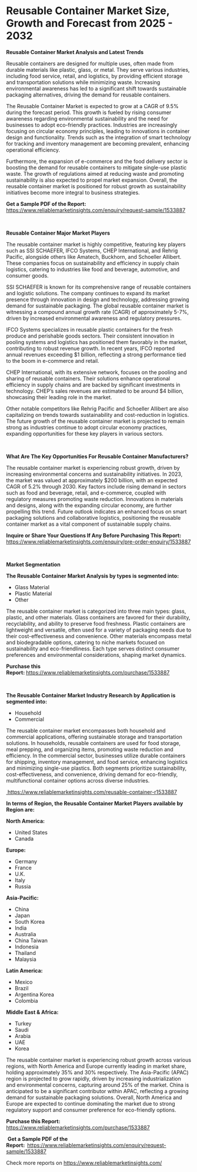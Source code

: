 <p><h1>Reusable Container Market Size, Growth and Forecast from 2025 - 2032</h1></p><p><strong>Reusable Container Market Analysis and Latest Trends</strong></p>
<p><p>Reusable containers are designed for multiple uses, often made from durable materials like plastic, glass, or metal. They serve various industries, including food service, retail, and logistics, by providing efficient storage and transportation solutions while minimizing waste. Increasing environmental awareness has led to a significant shift towards sustainable packaging alternatives, driving the demand for reusable containers.</p><p>The Reusable Container Market is expected to grow at a CAGR of 9.5% during the forecast period. This growth is fueled by rising consumer awareness regarding environmental sustainability and the need for businesses to adopt eco-friendly practices. Industries are increasingly focusing on circular economy principles, leading to innovations in container design and functionality. Trends such as the integration of smart technology for tracking and inventory management are becoming prevalent, enhancing operational efficiency.</p><p>Furthermore, the expansion of e-commerce and the food delivery sector is boosting the demand for reusable containers to mitigate single-use plastic waste. The growth of regulations aimed at reducing waste and promoting sustainability is also expected to propel market expansion. Overall, the reusable container market is positioned for robust growth as sustainability initiatives become more integral to business strategies.</p></p>
<p><strong>Get a Sample PDF of the Report:&nbsp;</strong> <a href="https://www.reliablemarketinsights.com/enquiry/request-sample/1533887?utm_campaign=2176&utm_medium=2&utm_source=Github&utm_content=ia&utm_term=06022025&utm_id=reusable-container">https://www.reliablemarketinsights.com/enquiry/request-sample/1533887</a></p>
<p>&nbsp;</p>
<p><strong>Reusable Container Major Market Players</strong></p>
<p><p>The reusable container market is highly competitive, featuring key players such as SSI SCHAEFER, IFCO Systems, CHEP International, and Rehrig Pacific, alongside others like Amatech, Buckhorn, and Schoeller Allibert. These companies focus on sustainability and efficiency in supply chain logistics, catering to industries like food and beverage, automotive, and consumer goods.</p><p>SSI SCHAEFER is known for its comprehensive range of reusable containers and logistic solutions. The company continues to expand its market presence through innovation in design and technology, addressing growing demand for sustainable packaging. The global reusable container market is witnessing a compound annual growth rate (CAGR) of approximately 5-7%, driven by increased environmental awareness and regulatory pressures.</p><p>IFCO Systems specializes in reusable plastic containers for the fresh produce and perishable goods sectors. Their consistent innovation in pooling systems and logistics has positioned them favorably in the market, contributing to robust revenue growth. In recent years, IFCO reported annual revenues exceeding $1 billion, reflecting a strong performance tied to the boom in e-commerce and retail.</p><p>CHEP International, with its extensive network, focuses on the pooling and sharing of reusable containers. Their solutions enhance operational efficiency in supply chains and are backed by significant investments in technology. CHEP’s sales revenues are estimated to be around $4 billion, showcasing their leading role in the market.</p><p>Other notable competitors like Rehrig Pacific and Schoeller Allibert are also capitalizing on trends towards sustainability and cost-reduction in logistics. The future growth of the reusable container market is projected to remain strong as industries continue to adopt circular economy practices, expanding opportunities for these key players in various sectors.</p></p>
<p>&nbsp;</p>
<p><strong>What Are The Key Opportunities For Reusable Container Manufacturers?</strong></p>
<p><p>The reusable container market is experiencing robust growth, driven by increasing environmental concerns and sustainability initiatives. In 2023, the market was valued at approximately $200 billion, with an expected CAGR of 5.2% through 2030. Key factors include rising demand in sectors such as food and beverage, retail, and e-commerce, coupled with regulatory measures promoting waste reduction. Innovations in materials and designs, along with the expanding circular economy, are further propelling this trend. Future outlook indicates an enhanced focus on smart packaging solutions and collaborative logistics, positioning the reusable container market as a vital component of sustainable supply chains.</p></p>
<p><strong>Inquire or Share Your Questions If Any Before Purchasing This Report:</strong> <a href="https://www.reliablemarketinsights.com/enquiry/pre-order-enquiry/1533887?utm_campaign=2176&utm_medium=2&utm_source=Github&utm_content=ia&utm_term=06022025&utm_id=reusable-container">https://www.reliablemarketinsights.com/enquiry/pre-order-enquiry/1533887</a></p>
<p>&nbsp;</p>
<p><strong>Market Segmentation</strong></p>
<p><strong>The Reusable Container Market Analysis by types is segmented into:</strong></p>
<p><ul><li>Glass Material</li><li>Plastic Material</li><li>Other</li></ul></p>
<p><p>The reusable container market is categorized into three main types: glass, plastic, and other materials. Glass containers are favored for their durability, recyclability, and ability to preserve food freshness. Plastic containers are lightweight and versatile, often used for a variety of packaging needs due to their cost-effectiveness and convenience. Other materials encompass metal and biodegradable options, catering to niche markets focused on sustainability and eco-friendliness. Each type serves distinct consumer preferences and environmental considerations, shaping market dynamics.</p></p>
<p><strong>Purchase this Report:&nbsp;</strong><a href="https://www.reliablemarketinsights.com/purchase/1533887?utm_campaign=2176&utm_medium=2&utm_source=Github&utm_content=ia&utm_term=06022025&utm_id=reusable-container">https://www.reliablemarketinsights.com/purchase/1533887</a></p>
<p>&nbsp;</p>
<p><strong>The Reusable Container Market Industry Research by Application is segmented into:</strong></p>
<p><ul><li>Household</li><li>Commercial</li></ul></p>
<p><p>The reusable container market encompasses both household and commercial applications, offering sustainable storage and transportation solutions. In households, reusable containers are used for food storage, meal prepping, and organizing items, promoting waste reduction and efficiency. In the commercial sector, businesses utilize durable containers for shipping, inventory management, and food service, enhancing logistics and minimizing single-use plastics. Both segments prioritize sustainability, cost-effectiveness, and convenience, driving demand for eco-friendly, multifunctional container options across diverse industries.</p></p>
<p><a href="https://www.reliablemarketinsights.com/reusable-container-r1533887?utm_campaign=2176&utm_medium=2&utm_source=Github&utm_content=ia&utm_term=06022025&utm_id=reusable-container">&nbsp;https://www.reliablemarketinsights.com/reusable-container-r1533887</a></p>
<p><strong>In terms of Region, the Reusable Container Market Players available by Region are:</strong></p>
<p>
    <p> <strong> North America: </strong>
        <ul>
            <li>United States</li>
            <li>Canada</li>
        </ul>
        </p> 
    <p> <strong> Europe: </strong>
        <ul>
            <li>Germany</li>
            <li>France</li>
            <li>U.K.</li>
            <li>Italy</li>
            <li>Russia</li>
        </ul>
        </p> 
    <p> <strong> Asia-Pacific: </strong>
        <ul>
            <li>China</li>
            <li>Japan</li>
            <li>South Korea</li>
            <li>India</li>
            <li>Australia</li>
            <li>China Taiwan</li>
            <li>Indonesia</li>
            <li>Thailand</li>
            <li>Malaysia</li>
        </ul>
        </p> 
    <p> <strong> Latin America: </strong>
        <ul>
            <li>Mexico</li>
            <li>Brazil</li>
            <li>Argentina Korea</li>
            <li>Colombia</li>
        </ul>
        </p> 
    <p> <strong> Middle East & Africa: </strong>
        <ul>
            <li>Turkey</li>
            <li>Saudi</li>
            <li>Arabia</li>
            <li>UAE</li>
            <li>Korea</li>
        </ul>
    </p>
    </p>
<p><p>The reusable container market is experiencing robust growth across various regions, with North America and Europe currently leading in market share, holding approximately 35% and 30% respectively. The Asia-Pacific (APAC) region is projected to grow rapidly, driven by increasing industrialization and environmental concerns, capturing around 25% of the market. China is anticipated to be a significant contributor within APAC, reflecting a growing demand for sustainable packaging solutions. Overall, North America and Europe are expected to continue dominating the market due to strong regulatory support and consumer preference for eco-friendly options.</p></p>
<p><strong>Purchase this Report: </strong><a href="https://www.reliablemarketinsights.com/purchase/1533887?utm_campaign=2176&utm_medium=2&utm_source=Github&utm_content=ia&utm_term=06022025&utm_id=reusable-container">https://www.reliablemarketinsights.com/purchase/1533887</a></p>
<p>&nbsp;<strong>Get a Sample PDF of the Report:&nbsp;&nbsp;</strong><a href="https://www.reliablemarketinsights.com/enquiry/request-sample/1533887?utm_campaign=2176&utm_medium=2&utm_source=Github&utm_content=ia&utm_term=06022025&utm_id=reusable-container">https://www.reliablemarketinsights.com/enquiry/request-sample/1533887</a></p>
<p><strong></strong></p>
<p>Check more reports on <a href="https://www.reliablemarketinsights.com/?utm_campaign=2176&utm_medium=2&utm_source=Github&utm_content=ia&utm_term=06022025&utm_id=reusable-container">https://www.reliablemarketinsights.com/</a></p>